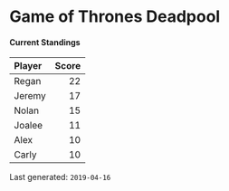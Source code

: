 Game of Thrones Deadpool
================

#### Current Standings

| Player | Score |
| :----- | ----: |
| Regan  |    22 |
| Jeremy |    17 |
| Nolan  |    15 |
| Joalee |    11 |
| Alex   |    10 |
| Carly  |    10 |

Last generated: `2019-04-16`
